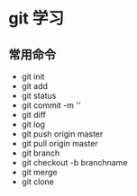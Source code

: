 # git 学习

##  常用命令

- git init
- git add 
- git status
- git commit -m ''
- git diff
- git log
- git push origin master
- git pull origin master
- git branch 
- git checkout -b branchname
- git merge
- git clone

 
